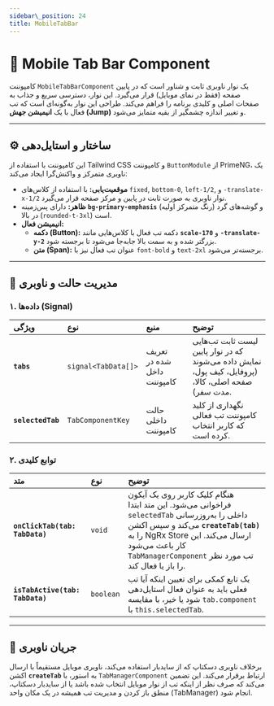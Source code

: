 ```yaml
---
sidebar\_position: 24
title: MobileTabBar
---
```


# 📱 Mobile Tab Bar Component

کامپوننت `MobileTabBarComponent` یک نوار ناوبری ثابت و شناور است که در پایین صفحه (فقط در نمای موبایل) قرار می‌گیرد. این نوار، دسترسی سریع و جذاب به صفحات اصلی و کلیدی برنامه را فراهم می‌کند. طراحی این نوار به‌گونه‌ای است که تب فعال با یک **انیمیشن جهش (Jump)** و تغییر اندازه چشمگیر از بقیه متمایز می‌شود.

---

## ⚙️ ساختار و استایل‌دهی

این کامپوننت با استفاده از Tailwind CSS و کامپوننت `ButtonModule` از PrimeNG، یک ناوبری متمرکز و واکنش‌گرا ایجاد می‌کند:

- **موقعیت‌یابی:** با استفاده از کلاس‌های `fixed`, `bottom-0`, `left-1/2`, و `-translate-x-1/2` نوار ناوبری به صورت ثابت در پایین و مرکز صفحه قرار می‌گیرد.
- **ظاهر:** دارای پس‌زمینه **`bg-primary-emphasis`** (رنگ متمرکز اولیه) و گوشه‌های گرد در بالا (`rounded-t-3xl`) است.
- **انیمیشن فعال:**
  - **دکمه (Button):** دکمه تب فعال با کلاس‌هایی مانند **`scale-170`** و **`-translate-y-2`** بزرگتر شده و به سمت بالا جابه‌جا می‌شود تا برجسته شود.
  - **متن (Span):** عنوان تب فعال نیز با `font-bold` و `text-2xl` برجسته‌تر می‌شود.

---

## 🧠 مدیریت حالت و ناوبری

### ۱. داده‌ها (Signal)

| ویژگی             | نوع                 | منبع                       | توضیح                                                                                               |
| :---------------- | :------------------ | :------------------------- | :-------------------------------------------------------------------------------------------------- |
| **`tabs`**        | `signal<TabData[]>` | تعریف شده در داخل کامپوننت | لیست ثابت تب‌هایی که در نوار پایین نمایش داده می‌شوند (پروفایل، کیف پول، صفحه اصلی، کالا، مدت سفر). |
| **`selectedTab`** | `TabComponentKey`   | حالت داخلی کامپوننت        | نگهداری از کلید کامپوننت تب فعالی که کاربر انتخاب کرده است.                                         |

### ۲. توابع کلیدی

| متد                             | نوع       | توضیح                                                                                                                                                                                                                                           |
| :------------------------------ | :-------- | :---------------------------------------------------------------------------------------------------------------------------------------------------------------------------------------------------------------------------------------------- |
| **`onClickTab(tab: TabData)`**  | `void`    | هنگام کلیک کاربر روی یک آیکون فراخوانی می‌شود. این متد ابتدا `selectedTab` داخلی را به‌روزرسانی می‌کند و سپس اکشن **`createTab(tab)`** را به NgRx Store ارسال می‌کند. این کار باعث می‌شود `TabManagerComponent` تب مورد نظر را باز یا فعال کند. |
| **`isTabActive(tab: TabData)`** | `boolean` | یک تابع کمکی برای تعیین اینکه آیا تب فعلی باید به عنوان فعال استایل‌دهی شود یا خیر، با مقایسه `tab.component` با `this.selectedTab`.                                                                                                            |

---

## 🚀 جریان ناوبری

برخلاف ناوبری دسکتاپ که از سایدبار استفاده می‌کند، ناوبری موبایل مستقیماً با ارسال اکشن **`createTab`** به استور، با `TabManagerComponent` ارتباط برقرار می‌کند. این تضمین می‌کند که صرف نظر از اینکه تب از نوار موبایل انتخاب شده باشد یا از سایدبار دسکتاپ، منطق باز کردن و مدیریت تب همیشه در یک مکان واحد (TabManager) انجام شود.
